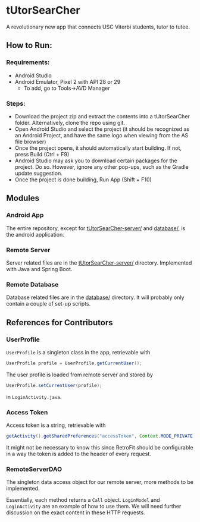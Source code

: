 # tUtorSearCher
A revolutionary new app that connects USC Viterbi students, tutor to tutee.

## How to Run:

### Requirements:
- Android Studio 
- Android Emulator, Pixel 2 with API 28 or 29
    - To add, go to Tools->AVD Manager 

### Steps:
  - Download the project zip and extract the contents into a tUtorSearCher folder. Alternatively, clone the repo using git.
  - Open Android Studio and select the project (it should be recognized as an Android Project, and have the same logo when viewing from     the AS file browser)
  - Once the project opens, it should automatically start building. If not, press Build (Ctrl + F9)
  - Android Studio may ask you to download certain packages for the project. Do so. However, ignore any other pop-ups, such as the        Gradle update suggestion.
  - Once the project is done building, Run App (Shift + F10)


## Modules
### Android App
The entire repository, except for [tUtorSearCher-server/](tUtorSearCher-server/) and [database/](database/), is the android application.
### Remote Server
Server related files are in the [tUtorSearCher-server/](tUtorSearCher-server/) directory. Implemented with Java and Spring Boot.
### Remote Database
Database related files are in the [database/](database/) directory. It will probably only contain a couple of set-up scripts.

## References for Contributors
### UserProfile
`UserProfile` is a singleton class in the app, retrievable with
```java
UserProfile profile = UserProfile.getCurrentUser();

```
The user profile is loaded from remote server and stored by
```java
UserProfile.setCurrentUser(profile);
```
in `LoginActivity.java`.

### Access Token
Access token is a string, retrievable with
```java
getActivity().getSharedPreferences("accessToken", Context.MODE_PRIVATE);
```
It might not be necessary to know this since RetroFit should be configurable in a way the token is added to the header of every request.

### RemoteServerDAO
The singleton data access object for our remote server, more methods to be implemented.

Essentially, each method returns a `Call` object. `LoginModel` and `LoginActivity` are an example of how to use them. We will need further discussion on the exact content in these HTTP requests.
